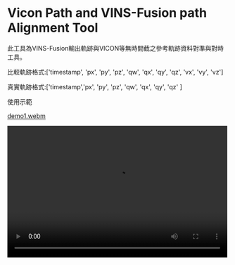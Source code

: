 # Vicon Path and VINS-Fusion path Alignment Tool
此工具為VINS-Fusion輸出軌跡與VICON等無時間截之參考軌跡資料對準與對時工具。

比較軌跡格式:['timestamp', 'px', 'py', 'pz', 'qw', 'qx', 'qy', 'qz', 'vx', 'vy', 'vz']

真實軌跡格式:['timestamp','px', 'py', 'pz', 'qw', 'qx', 'qy', 'qz' ]

使用示範

[demo1.webm](https://github.com/Jaron0211/vicon_alignment_tools/assets/20490986/2651fbfb-d859-42f3-8162-23b6d95a4a03)


<video src=[demo1.webm] controls="controls" width="500" height="300"></video>
